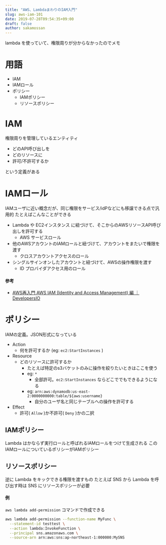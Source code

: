 ```yaml
---
title: "AWS、LambdaまわりのIAM入門"
slug: aws-iam-101
date: 2019-07-28T09:54:35+09:00
draft: false
author: sakamossan
---
```


lambda を使っていて、権限周りが分からなかったのでメモ


# 用語

- IAM
- IAMロール
- ポリシー
  - IAMポリシー
  - リソースポリシー


# IAM

権限周りを管理しているエンティティ

- どのAPI呼び出しを
- どのリソースに
- 許可/不許可するか

という定義がある


# IAMロール

IAMユーザに近い概念だが、同じ権限をサービス/idPなどにも移譲できる点で汎用的
たとえばこんなことができる

- Lambda や EC2インスタンス に紐づけて、そこからのAWSリソースAPI呼び出しを許可する
  - AWS サービスロール
- 他のAWSアカウントのIAMロールと紐づけて、アカウントをまたいで権限を渡す
  - クロスアカウントアクセスのロール
- シングルサインオンしたアカウントと紐づけて、AWSの操作権限を渡す
  - ID プロバイダアクセス用のロール


#### 参考

- [AWS再入門 AWS IAM (Identity and Access Management) 編 ｜ DevelopersIO](https://dev.classmethod.jp/cloud/aws/cm-advent-calendar-2015-getting-started-again-aws-iam/)

# ポリシー

IAMの定義。JSON形式になっている

- Action
  - 何を許可するか (eg: `ec2:StartInstances` )
- Resource
  - どのリソースに許可するか
    - たとえば特定のs3バケットのみに操作を絞りたいときはここを使う
    - eg: `*`
      - 全部許可。`ec2:StartInstances` ならどこででもできるようになる
    - eg: `arn:aws:dynamodb:us-east-2:0000000000:table/${aws:username}`
      - 自分のユーザ名と同じテーブルへの操作を許可する
- Effect
  - 許可( `Allow` )か不許可( `Deny` )かの二択


## IAMポリシー

Lambda はかならず実行ロールと呼ばれるIAMロールをつけて生成される
このIAMロールについているポリシーがIAMポリシー


## リソースポリシー

逆に Lambda をキックできる権限を渡すもの
たとえば SNS から Lambda を呼び出す時は SNS にリソースポリシーが必要

#### 例

`aws lambda add-permission` コマンドで作成できる

```bash
aws lambda add-permission --function-name MyFunc \
  --statement-id testtest \
  --action lambda:InvokeFunction \
  --principal sns.amazonaws.com \
  --source-arn arn:aws:sns:ap-northeast-1:000000:MySNS
```
